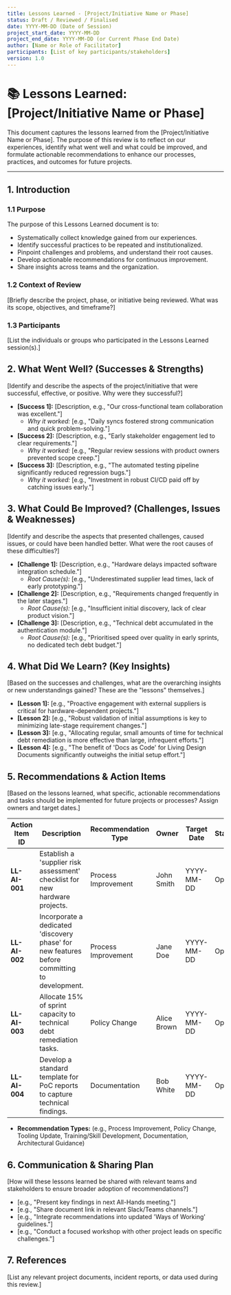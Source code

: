 ```yaml
---
title: Lessons Learned - [Project/Initiative Name or Phase]
status: Draft / Reviewed / Finalised
date: YYYY-MM-DD (Date of Session)
project_start_date: YYYY-MM-DD
project_end_date: YYYY-MM-DD (or Current Phase End Date)
author: [Name or Role of Facilitator]
participants: [List of key participants/stakeholders]
version: 1.0
---
```


# 📚 Lessons Learned: [Project/Initiative Name or Phase]

This document captures the lessons learned from the [Project/Initiative Name or Phase]. The purpose of this review is to reflect on our experiences, identify what went well and what could be improved, and formulate actionable recommendations to enhance our processes, practices, and outcomes for future projects.

---

## 1. Introduction

### 1.1 Purpose

The purpose of this Lessons Learned document is to:
* Systematically collect knowledge gained from our experiences.
* Identify successful practices to be repeated and institutionalized.
* Pinpoint challenges and problems, and understand their root causes.
* Develop actionable recommendations for continuous improvement.
* Share insights across teams and the organization.

### 1.2 Context of Review

[Briefly describe the project, phase, or initiative being reviewed. What was its scope, objectives, and timeframe?]

### 1.3 Participants

[List the individuals or groups who participated in the Lessons Learned session(s).]

## 2. What Went Well? (Successes & Strengths)

[Identify and describe the aspects of the project/initiative that were successful, effective, or positive. Why were they successful?]

* **[Success 1]:** [Description, e.g., "Our cross-functional team collaboration was excellent."]
    * *Why it worked:* [e.g., "Daily syncs fostered strong communication and quick problem-solving."]
* **[Success 2]:** [Description, e.g., "Early stakeholder engagement led to clear requirements."]
    * *Why it worked:* [e.g., "Regular review sessions with product owners prevented scope creep."]
* **[Success 3]:** [Description, e.g., "The automated testing pipeline significantly reduced regression bugs."]
    * *Why it worked:* [e.g., "Investment in robust CI/CD paid off by catching issues early."]

## 3. What Could Be Improved? (Challenges, Issues & Weaknesses)

[Identify and describe the aspects that presented challenges, caused issues, or could have been handled better. What were the root causes of these difficulties?]

* **[Challenge 1]:** [Description, e.g., "Hardware delays impacted software integration schedule."]
    * *Root Cause(s):* [e.g., "Underestimated supplier lead times, lack of early prototyping."]
* **[Challenge 2]:** [Description, e.g., "Requirements changed frequently in the later stages."]
    * *Root Cause(s):* [e.g., "Insufficient initial discovery, lack of clear product vision."]
* **[Challenge 3]:** [Description, e.g., "Technical debt accumulated in the authentication module."]
    * *Root Cause(s):* [e.g., "Prioritised speed over quality in early sprints, no dedicated tech debt budget."]

## 4. What Did We Learn? (Key Insights)

[Based on the successes and challenges, what are the overarching insights or new understandings gained? These are the "lessons" themselves.]

* **[Lesson 1]:** [e.g., "Proactive engagement with external suppliers is critical for hardware-dependent projects."]
* **[Lesson 2]:** [e.g., "Robust validation of initial assumptions is key to minimizing late-stage requirement changes."]
* **[Lesson 3]:** [e.g., "Allocating regular, small amounts of time for technical debt remediation is more effective than large, infrequent efforts."]
* **[Lesson 4]:** [e.g., "The benefit of 'Docs as Code' for Living Design Documents significantly outweighs the initial setup effort."]

## 5. Recommendations & Action Items

[Based on the lessons learned, what specific, actionable recommendations and tasks should be implemented for future projects or processes? Assign owners and target dates.]

| Action Item ID | Description | Recommendation Type | Owner | Target Date | Status |
|----------------|-------------|---------------------|-------|-------------|--------|
| **LL-AI-001** | Establish a 'supplier risk assessment' checklist for new hardware projects. | Process Improvement | John Smith | YYYY-MM-DD | Open   |
| **LL-AI-002** | Incorporate a dedicated 'discovery phase' for new features before committing to development. | Process Improvement | Jane Doe | YYYY-MM-DD | Open   |
| **LL-AI-003** | Allocate 15% of sprint capacity to technical debt remediation tasks. | Policy Change | Alice Brown | YYYY-MM-DD | Open   |
| **LL-AI-004** | Develop a standard template for PoC reports to capture technical findings. | Documentation | Bob White | YYYY-MM-DD | Open   |

* **Recommendation Types:** (e.g., Process Improvement, Policy Change, Tooling Update, Training/Skill Development, Documentation, Architectural Guidance)

## 6. Communication & Sharing Plan

[How will these lessons learned be shared with relevant teams and stakeholders to ensure broader adoption of recommendations?]

* [e.g., "Present key findings in next All-Hands meeting."]
* [e.g., "Share document link in relevant Slack/Teams channels."]
* [e.g., "Integrate recommendations into updated 'Ways of Working' guidelines."]
* [e.g., "Conduct a focused workshop with other project leads on specific challenges."]

## 7. References

[List any relevant project documents, incident reports, or data used during this review.]
